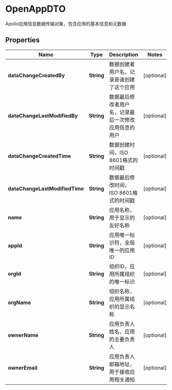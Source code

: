 

# OpenAppDTO

Apollo应用信息数据传输对象，包含应用的基本信息和元数据

## Properties

| Name | Type | Description | Notes |
|------------ | ------------- | ------------- | -------------|
|**dataChangeCreatedBy** | **String** | 数据创建者用户名，记录是谁创建了这个应用 |  [optional] |
|**dataChangeLastModifiedBy** | **String** | 数据最后修改者用户名，记录最后一次修改应用信息的用户 |  [optional] |
|**dataChangeCreatedTime** | **String** | 数据创建时间，ISO 8601格式的时间戳 |  [optional] |
|**dataChangeLastModifiedTime** | **String** | 数据最后修改时间，ISO 8601格式的时间戳 |  [optional] |
|**name** | **String** | 应用名称，用于显示的友好名称 |  [optional] |
|**appId** | **String** | 应用唯一标识符，全局唯一的应用ID |  [optional] |
|**orgId** | **String** | 组织ID，应用所属组织的唯一标识 |  [optional] |
|**orgName** | **String** | 组织名称，应用所属组织的显示名称 |  [optional] |
|**ownerName** | **String** | 应用负责人姓名，应用的主要负责人 |  [optional] |
|**ownerEmail** | **String** | 应用负责人邮箱地址，用于接收应用相关通知 |  [optional] |



